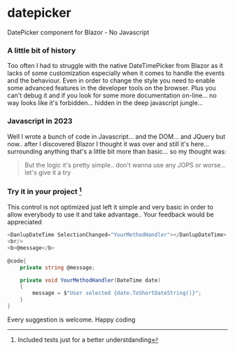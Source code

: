 # datepicker
DatePicker component for Blazor - No Javascript

### A little bit of history
Too often I had to struggle with the native DateTimePicker from Blazor as it lacks of some customization especially when it comes to handle the events and the behaviour. Even in order to change the style you need to enable some advanced features in the developer tools on the browser. Plus you can't debug it and if you look for some more documentation on-line... no way looks like it's forbidden... hidden in the deep javascript jungle...

### Javascript in 2023
 Well I wrote a bunch of code in Javascript... and the DOM...  and JQuery but now.. after I discovered Blazor I thought it was over and still it's here... surrounding anything that's a little bit more than basic... so my thought was:
 > But the logic it's pretty simple.. don't wanna use any JOPS or worse... let's give it a try

### Try it in your project [^1]
This control is not optimized just left it simple and very basic in order to allow everybody to use it and take advantage.. 
Your feedback would be appreciated

```c#
<DanlupDateTime SelectionChanged="YourMethodHandler"></DanlupDateTime>
<br/>
<b>@message</b>
  
@code{
    private string @message;

    private void YourMethodHandler(DateTime date)
    {
        message = $"User selected {date.ToShortDateString()}";
    }
}
```

Every suggestion is welcome.
Happy coding



[^1]: Included tests just for a better understdanding


